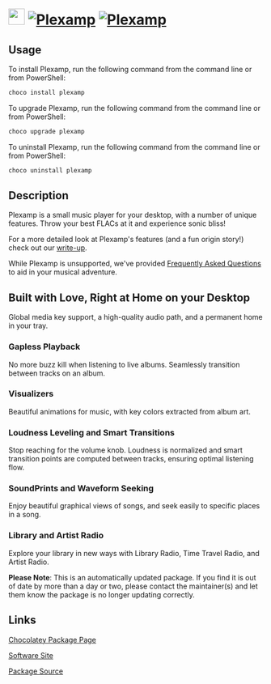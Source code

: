 ﻿# <img src="https://cdn.jsdelivr.net/gh/mkevenaar/chocolatey-packages@d5053b0608730a56c96f7d13b30199671b48ae32/icons/plexamp.png" width="32" height="32"/> [![Plexamp](https://img.shields.io/chocolatey/v/plexamp.svg?label=Plexamp)](https://community.chocolatey.org/packages/plexamp) [![Plexamp](https://img.shields.io/chocolatey/dt/plexamp.svg)](https://community.chocolatey.org/packages/plexamp)

## Usage

To install Plexamp, run the following command from the command line or from PowerShell:

```powershell
choco install plexamp
```

To upgrade Plexamp, run the following command from the command line or from PowerShell:

```powershell
choco upgrade plexamp
```

To uninstall Plexamp, run the following command from the command line or from PowerShell:

```powershell
choco uninstall plexamp
```

## Description

Plexamp is a small music player for your desktop, with a number of unique features. Throw your best FLACs at it and experience sonic bliss!

For a more detailed look at Plexamp's features (and a fun origin story!) check out our [write-up](https://medium.com/plexlabs/introducing-plexamp-9493a658847a).

While Plexamp is unsupported, we've provided [Frequently Asked Questions](http://plexamp.com/#help) to aid in your musical adventure.

## Built with Love, Right at Home on your Desktop

Global media key support, a high-quality audio path, and a permanent home in your tray.

### Gapless Playback

No more buzz kill when listening to live albums. Seamlessly transition between tracks on an album.

### Visualizers

Beautiful animations for music, with key colors extracted from album art.

### Loudness Leveling and Smart Transitions

Stop reaching for the volume knob. Loudness is normalized and smart transition points are computed between tracks, ensuring optimal listening flow.

### SoundPrints and Waveform Seeking

Enjoy beautiful graphical views of songs, and seek easily to specific places in a song.

### Library and Artist Radio

Explore your library in new ways with Library Radio, Time Travel Radio, and Artist Radio.

**Please Note**: This is an automatically updated package. If you find it is
out of date by more than a day or two, please contact the maintainer(s) and
let them know the package is no longer updating correctly.


## Links

[Chocolatey Package Page](https://community.chocolatey.org/packages/plexamp)

[Software Site](https://www.plex.tv/plexamp/)

[Package Source](https://github.com/mkevenaar/chocolatey-packages/tree/master/automatic/plexamp)

